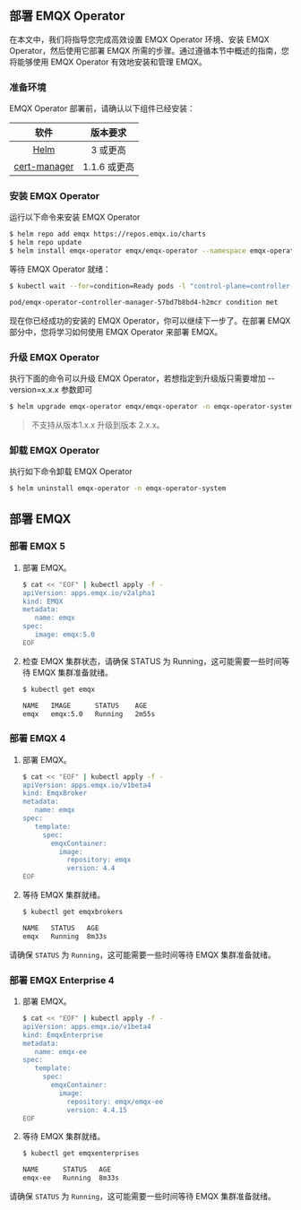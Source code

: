 ## 部署 EMQX Operator

在本文中，我们将指导您完成高效设置 EMQX Operator 环境、安装 EMQX Operator，然后使用它部署 EMQX 所需的步骤。通过遵循本节中概述的指南，您将能够使用 EMQX Operator 有效地安装和管理 EMQX。

### 准备环境

EMQX Operator 部署前，请确认以下组件已经安装：

|   软件                   |   版本要求       |
|:-----------------------:|:---------------:|
|  [Helm](https://helm.sh)                 |  3 或更高          |
|  [cert-manager](https://cert-manager.io) |  1.1.6 或更高  |

### 安装 EMQX Operator

运行以下命令来安装 EMQX Operator

```bash
$ helm repo add emqx https://repos.emqx.io/charts
$ helm repo update
$ helm install emqx-operator emqx/emqx-operator --namespace emqx-operator-system --create-namespace
```

等待 EMQX Operator 就绪：

```bash
$ kubectl wait --for=condition=Ready pods -l "control-plane=controller-manager" -n emqx-operator-system

pod/emqx-operator-controller-manager-57bd7b8bd4-h2mcr condition met
```

现在你已经成功的安装的 EMQX Operator，你可以继续下一步了。在部署 EMQX 部分中，您将学习如何使用 EMQX Operator 来部署 EMQX。


### 升级 EMQX Operator

执行下面的命令可以升级 EMQX Operator，若想指定到升级版只需要增加 --version=x.x.x 参数即可

```bash
$ helm upgrade emqx-operator emqx/emqx-operator -n emqx-operator-system
```

> 不支持从版本1.x.x 升级到版本 2.x.x。

### 卸载 EMQX Operator

执行如下命令卸载 EMQX Operator

```bash
$ helm uninstall emqx-operator -n emqx-operator-system
```

## 部署 EMQX

### 部署 EMQX 5

1. 部署 EMQX。

   ```bash
   $ cat << "EOF" | kubectl apply -f -
   apiVersion: apps.emqx.io/v2alpha1
   kind: EMQX
   metadata:
      name: emqx
   spec:
      image: emqx:5.0
   EOF
   ```

2. 检查 EMQX 集群状态，请确保 STATUS 为 Running，这可能需要一些时间等待 EMQX 集群准备就绪。

   ```bash
   $ kubectl get emqx
   
   NAME   IMAGE      STATUS    AGE
   emqx   emqx:5.0   Running   2m55s
   ```

### 部署 EMQX 4

1. 部署 EMQX。

   ```bash
   $ cat << "EOF" | kubectl apply -f -
   apiVersion: apps.emqx.io/v1beta4
   kind: EmqxBroker
   metadata:
      name: emqx
   spec:
      template:
        spec:
          emqxContainer:
            image:
              repository: emqx
              version: 4.4
   EOF
   ```

2. 等待 EMQX 集群就绪。

   ```bash
   $ kubectl get emqxbrokers
   
   NAME   STATUS   AGE
   emqx   Running  8m33s
   ```

  请确保 `STATUS` 为 `Running`，这可能需要一些时间等待 EMQX 集群准备就绪。

### 部署 EMQX Enterprise 4

1. 部署 EMQX。

    ```bash
    $ cat << "EOF" | kubectl apply -f -
    apiVersion: apps.emqx.io/v1beta4
    kind: EmqxEnterprise
    metadata:
       name: emqx-ee
    spec:
       template:
         spec:
           emqxContainer:
             image:
               repository: emqx/emqx-ee
               version: 4.4.15
    EOF
    ```

2. 等待 EMQX 集群就绪。

   ```bash
   $ kubectl get emqxenterprises
   
   NAME      STATUS   AGE
   emqx-ee   Running  8m33s
   ```

  请确保 `STATUS` 为 `Running`，这可能需要一些时间等待 EMQX 集群准备就绪。
